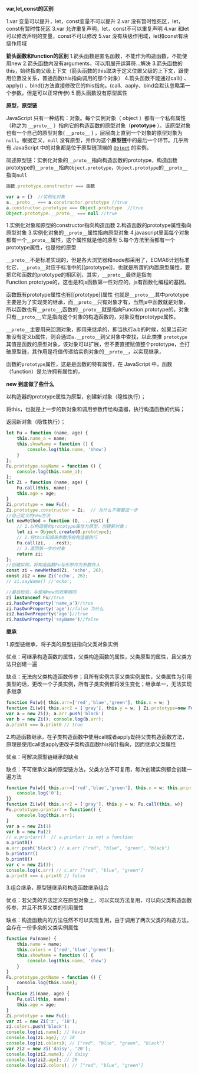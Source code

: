 **var,let,const的区别**

1.var 变量可以提升，let，const变量不可以提升
2.var 没有暂时性死区，let，const有暂时性死区
3.var 允许重复声明，let，const不可以重复声明
4.var 和let可以修改声明的变量，const不可以修改
5.var 没有块级作用域，let和const有块级作用域

**箭头函数和function的区别**
1.箭头函数是匿名函数，不能作为构造函数，不能使用new
2.箭头函数内没有arguments，可以用展开运算符...解决
3.箭头函数的this，始终指向父级上下文（箭头函数的this取决于定义位置父级的上下文，跟使用位置没关系，普通函数this指向调用的那个对象）
4.箭头函数不能通过call() 、 apply() 、bind()方法直接修改它的this指向。(call、aaply、bind会默认忽略第一个参数，但是可以正常传参)
5.箭头函数没有原型属性

**原型，原型链**

JavaScript 只有一种结构：对象。每个实例对象（ object ）都有一个私有属性（称之为 `__proto__` ）指向它的构造函数的原型对象（**prototype** ）。该原型对象也有一个自己的原型对象( `__proto__` ) ，层层向上直到一个对象的原型对象为 `null`。根据定义，`null` 没有原型，并作为这个**原型链**中的最后一个环节。几乎所有 JavaScript 中的对象都是位于原型链顶端的 [`Object`](https://developer.mozilla.org/zh-CN/docs/Web/JavaScript/Reference/Global_Objects/Object) 的实例。

简述原型链：实例化对象的`__proto__`指向构造函数的prototype，构造函数prototype的`__proto__`指向`Object.prototype`，`Object.prototype`的`__proto__`指向`null`

```js
函数.prototype.constructor === 函数
```

```js
var a = {}	//实例化对象
a.__proto__ === a.constructor.prototype	//true
a.constructor.prototype === Object.prototype  //true
Object.prototype.__proto__ === null	//true
```

1.实例化对象和原型的constructor指向构造函数
2.构造函数的prototype属性指向原型对象
3.实例化对象的`__proto__`属性指向原型对象
4.javascript里面每个对象都有一个`__proto__`属性，这个属性就是他的原型
5.每个方法里面都有一个prototype属性，也是他的原型

`__proto__`不是标准实现的，但是各大浏览器和node都采用了，ECMA6计划标准化它，`__proto__`对应于标准中的[[prototype]]，也就是所谓的内置原型属性，要把它和函数的prototype的相区别，其实，`__proto__`最终是指向Function.prototype的，这也是和js函数第一性对应的，js有函数化编程的基因。

函数既有prototype属性也有[[prototype]]属性 也就是`__proto__`,其中prototype主要是为了实现类的继承，而`__proto__`只有对象才有，当然js中函数就是对象，所以函数也有`__proto__`,函数的`__proto__`就是指向Function.prototype的，对象只有`__proto__`,它是指向这个对象的构造函数的，对象没有prototype属性。

`__proto__`主要用来回溯对象，即用来继承的，即当执行a.b的时候，如果当前对象没有定义b属性，则会通过`a.__proto__`到父对象中查找，以此类推
`prototype`其值是函数的原型对象，该对象可以扩展，但不要直接赋值整个prototype，会打破原型链，其作用是将值传递给实例对象的`__proto__`，以实现继承，

函数的`prototype`属性，这是是函数的特有属性，在 JavaScript 中，函数（function）是允许拥有属性的，

**new 到底做了些什么**

以构造器的prototype属性为原型，创建新对象（隐性执行）；

将this，也就是上一步的新对象和调用参数传给构造器，执行构造函数的代码；

返回新对象（隐性执行）；

```js
let Fu = function (name, age) {
    this.name_a = name;
    this.showName = function () {
        console.log(this.name, 'show')
    }
};
Fu.prototype.sayName = function () {
    console.log(this.name_a);
};
let Zi = function (name, age) {
    Fu.call(this, name);
    this.age = age;
}
Zi.prototype = new Fu();
Zi.prototype.constructor = Zi;	// 为什么不需要这一步
//自己定义的new方法
let newMethod = function (O, ...rest) {
    // 1.以构造器的prototype属性为原型，创建新对象；
    let zi = Object.create(O.prototype);
    // 2.将this和调用参数传给构造器执行
    Fu.call(zi, ...rest);
    // 3.返回第一步的对象
    return zi;
};
//创建实例，将构造函数Fu与形参作为参数传入
const zi = newMethod(Zi, 'echo', 26);
const zi2 = new Zi('echo', 26);
// zi.sayName() //'echo';

//最后检验，与使用new的效果相同
zi instanceof Fu//true
zi.hasOwnProperty('name_a')//true
zi.hasOwnProperty('age')//false 为什么
zi2.hasOwnProperty('age')//true
zi.hasOwnProperty('sayName')//false
```



**继承**

1.原型链继承，将子类的原型链指向父类对象实例

优点：可继承构造函数的属性，父类构造函数的属性，父类原型的属性，且父类方法只创建一遍

缺点：无法向父类构造函数传参；且所有实例共享父类实例属性，父类属性为引用类型的话，更改一个子类实例，所有子类实例都将发生变化；继承单一，无法实现多继承

```js
function Fu(w){ this.arr=['red','blue','green'], this.x = w; } 
function Zi(w){ this.arr2 = ['gray'], this.y = w; } Zi.prototype=new Fu(); // 相当于打破了Zi的原型链，指向了Fu
var a = new Zi(); a.arr.push('black') 
var b = new Zi(); console.log(b.arr);
a.print0 === b.print0 // true
```

2.构造函数继承，在子类构造函数中使用call或者apply劫持父类构造函数方法，原理是使用call或apply更改子类构造函数this指针指向，因而继承父类属性

优点：可解决原型链继承的缺点

缺点：不可继承父类的原型链方法，父类方法不可复用，每次创建实例都会创建一遍方法

```js
function Fu(w){ this.arr=['red','blue','green'], this.x = w; this.print0 = function() {
    console.log('0');
}} 
function Zi(w){ this.arr2 = ['gray'], this.y = w; Fu.call(this, w)}
Fu.prototype.printarr = function() {
    console.log(this.arr);
}
var a = new Zi(1)
var b = new Fu(2)
// a.printarr()  // a.printarr is not a function
a.print0()
a.arr.push('black') // a.arr ["red", "blue", "green", "black"]
b.printarr()
b.print0()
var c = new Zi(3);
console.log(c.arr) // c.arr ["red", "blue", "green"]
a.print0 === c.print0 // false
```

3.组合继承，原型链继承和构造函数继承组合

优点：若父类的方法定义在原型对象上，可以实现方法复用，可以向父类构造函数传参，并且不共享父类的引用属性

缺点：构造函数内的方法任然不可以实现复用，由于调用了两次父类的构造方法，会存在一份多余的父类实例属性

```js
function Fu(name) {
    this.name = name;
    this.colors = ['red','blue','green'];
    this.showName = function () {
        console.log(this.name, 'show')
    }
}
Fu.prototype.getName = function () {
    consolo.log(this.name);
}
function Zi(name, age) {
    Fu.call(this, name);
    this.age = age;
}
Zi.prototype = new Fu();
var zi = new Zi('z', '18');
zi.colors.push('block');
console.log(zi.name); // kevin
console.log(zi.age); // 18
console.log(zi.colors); // ["red", "blue", "green", "black"]
var zi2 = new Zi('daisy', '20');
console.log(zi2.name); // daisy
console.log(zi2.age); // 20
console.log(zi2.colors); // ["red", "blue", "green"]
```

